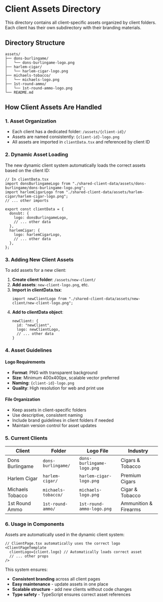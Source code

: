 # Client Assets Directory

This directory contains all client-specific assets organized by client folders. Each client has their own subdirectory with their branding materials.

## Directory Structure

```
assets/
├── dons-burlingame/
│   └── dons-burlingame-logo.png
├── harlem-cigar/
│   └── harlem-cigar-logo.png
├── michaels-tobacco/
│   └── michaels-logo.png
├── 1st-round-ammo/
│   └── 1st-round-ammo-logo.png
└── README.md
```

## How Client Assets Are Handled

### 1. **Asset Organization**

- Each client has a dedicated folder: `/assets/{client-id}/`
- Assets are named consistently: `{client-id}-logo.png`
- All assets are imported in `clientData.tsx` and referenced by client ID

### 2. **Dynamic Asset Loading**

The new dynamic client system automatically loads the correct assets based on the client ID:

```tsx
// In clientData.tsx
import donsBurlingameLogo from "./shared-client-data/assets/dons-burlingame/dons-burlingame-logo.png";
import harlemCigarLogo from "./shared-client-data/assets/harlem-cigar/harlem-cigar-logo.png";
// ... other imports

export const clientData = {
  donsbt: {
    logo: donsBurlingameLogo,
    // ... other data
  },
  harlemCigar: {
    logo: harlemCigarLogo,
    // ... other data
  },
};
```

### 3. **Adding New Client Assets**

To add assets for a new client:

1. **Create client folder**: `/assets/new-client/`
2. **Add assets**: `new-client-logo.png`, etc.
3. **Import in clientData.tsx**:
   ```tsx
   import newClientLogo from "./shared-client-data/assets/new-client/new-client-logo.png";
   ```
4. **Add to clientData object**:
   ```tsx
   newClient: {
     id: "newClient",
     logo: newClientLogo,
     // ... other data
   }
   ```

### 4. **Asset Guidelines**

#### **Logo Requirements**

- **Format**: PNG with transparent background
- **Size**: Minimum 400x400px, scalable vector preferred
- **Naming**: `{client-id}-logo.png`
- **Quality**: High resolution for web and print use

#### **File Organization**

- Keep assets in client-specific folders
- Use descriptive, consistent naming
- Include brand guidelines in client folders if needed
- Maintain version control for asset updates

### 5. **Current Clients**

| Client           | Folder              | Logo File                  | Industry              |
| ---------------- | ------------------- | -------------------------- | --------------------- |
| Dons Burlingame  | `dons-burlingame/`  | `dons-burlingame-logo.png` | Cigars & Tobacco      |
| Harlem Cigar     | `harlem-cigar/`     | `harlem-cigar-logo.png`    | Premium Cigars        |
| Michaels Tobacco | `michaels-tobacco/` | `michaels-logo.png`        | Cigar & Tobacco       |
| 1st Round Ammo   | `1st-round-ammo/`   | `1st-round-ammo-logo.png`  | Ammunition & Firearms |

### 6. **Usage in Components**

Assets are automatically used in the dynamic client system:

```tsx
// ClientPage.tsx automatically uses the correct logo
<ClientPageTemplate
  clientLogo={client.logo} // Automatically loads correct asset
  // ... other props
/>
```

This system ensures:

- **Consistent branding** across all client pages
- **Easy maintenance** - update assets in one place
- **Scalable structure** - add new clients without code changes
- **Type safety** - TypeScript ensures correct asset references
